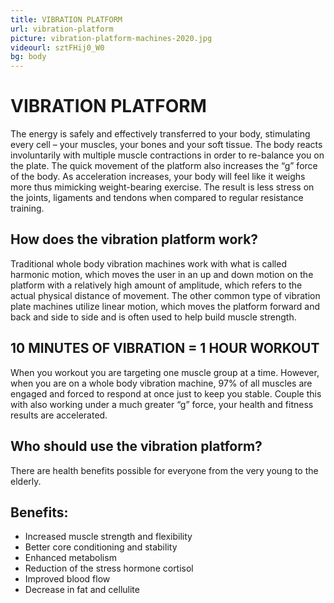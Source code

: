 ```yaml
---
title: VIBRATION PLATFORM
url: vibration-platform
picture: vibration-platform-machines-2020.jpg
videourl: sztFHij0_W0
bg: body
---
```


# VIBRATION PLATFORM
The energy is safely and effectively transferred to your body, stimulating every cell – your muscles, your bones and your soft tissue. The body reacts involuntarily with multiple muscle contractions in order to re-balance you on the plate.  The quick movement of the platform also increases the “g” force of the body. As acceleration increases, your body will feel like it weighs more thus mimicking weight-bearing exercise. The result is less stress on the joints, ligaments and tendons when compared to regular resistance training.

## How does the vibration platform work?
Traditional whole body vibration machines work with what is called harmonic motion, which moves the user in an up and down motion on the platform with a relatively high amount of amplitude, which refers to the actual physical distance of movement. 
The other common type of vibration plate machines utilize linear motion, which moves the platform forward and back and side to side and is often used to help build muscle strength.

## 10 MINUTES OF VIBRATION = 1 HOUR WORKOUT
When you workout you are targeting one muscle group at a time.  However, when you are on a whole body vibration machine, 97% of all muscles are engaged and forced to respond at once just to keep you stable. Couple this with also working under a much greater “g” force, your health and fitness results are accelerated.

## Who should use the vibration platform?
There are health benefits possible for everyone from the very young to the elderly.  

## Benefits:
- Increased muscle strength and flexibility
- Better core conditioning and stability
- Enhanced metabolism
- Reduction of the stress hormone cortisol
- Improved blood flow
- Decrease in fat and cellulite
